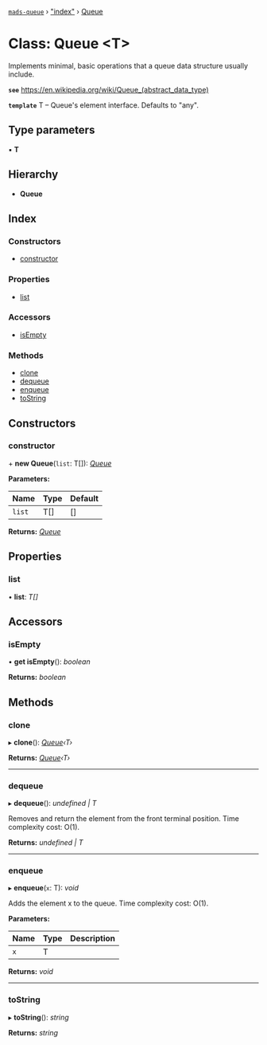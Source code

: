 [`mads-queue`](../README.md) › ["index"](../modules/_index_.md) › [Queue](_index_.queue.md)

# Class: Queue <**T**>

Implements minimal, basic operations that a queue data structure usually
include.

**`see`** https://en.wikipedia.org/wiki/Queue_(abstract_data_type)

**`template`** T – Queue's element interface. Defaults to "any".

## Type parameters

▪ **T**

## Hierarchy

* **Queue**

## Index

### Constructors

* [constructor](_index_.queue.md#constructor)

### Properties

* [list](_index_.queue.md#list)

### Accessors

* [isEmpty](_index_.queue.md#isempty)

### Methods

* [clone](_index_.queue.md#clone)
* [dequeue](_index_.queue.md#dequeue)
* [enqueue](_index_.queue.md#enqueue)
* [toString](_index_.queue.md#tostring)

## Constructors

###  constructor

\+ **new Queue**(`list`: T[]): *[Queue](_index_.queue.md)*

**Parameters:**

Name | Type | Default |
------ | ------ | ------ |
`list` | T[] | [] |

**Returns:** *[Queue](_index_.queue.md)*

## Properties

###  list

• **list**: *T[]*

## Accessors

###  isEmpty

• **get isEmpty**(): *boolean*

**Returns:** *boolean*

## Methods

###  clone

▸ **clone**(): *[Queue](_index_.queue.md)‹T›*

**Returns:** *[Queue](_index_.queue.md)‹T›*

___

###  dequeue

▸ **dequeue**(): *undefined | T*

Removes and return the element from the front terminal position.
Time complexity cost: O(1).

**Returns:** *undefined | T*

___

###  enqueue

▸ **enqueue**(`x`: T): *void*

Adds the element x to the queue.
Time complexity cost: O(1).

**Parameters:**

Name | Type | Description |
------ | ------ | ------ |
`x` | T |   |

**Returns:** *void*

___

###  toString

▸ **toString**(): *string*

**Returns:** *string*
